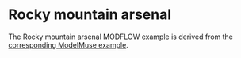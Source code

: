 Rocky mountain arsenal
======================

The Rocky mountain arsenal MODFLOW example is derived from the [corresponding ModelMuse example](https://water.usgs.gov/nrp/gwsoftware/ModelMuse/Help/rocky_mountain_arsenal.htm).
